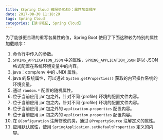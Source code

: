 ```yaml
---
title: 《Spring Cloud 微服务实战》：属性加载顺序
date: 2017-08-30 11:18:20
tags: Spring Cloud
categories: [读书笔记, Spring Cloud]
---
```


为了能够更合理的重写各属性的值，Spring Boot 使用了下面这种较为特别的属性加载顺序：

1. 命令行中传入的参数。
2. `SPRING_APPLICATION_JSON` 中的属性，`SPRING_APPLICATION_JSON` 是以 JSON 格式配置在系统环境变量中的内容。
3. java：comp/env 中的 JNDI 属性。
4. java 的系统属性，可以通过 `System.getProperties()` 获取的内容操作系统的环境变量。
5. 通过 `random.*` 配置的随机属性。
6. 位于当前应用 jar 包之外，针对不同 {profile} 环境的配置文件内容。
7. 位于当前应用 jar 包之内，针对不同 {profile} 环境的配置文件内容。
8. 位于当前应用 jar 包之外的 `application.properties` 配置内容。
9. 位于当前应用 jar 包之内的 `application.properties` 配置内容。
10. 在 `@Configuration` 注解修改的类，通过 `@PropertySource` 注解定义的属性。
11. 应用默认属性，使用 `SpringApplication.setDefaultProperties` 定义的内容。
